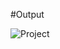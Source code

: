 #Output


![Project](https://github.com/user-attachments/assets/08597062-da67-4885-958a-876886ad3e03)
